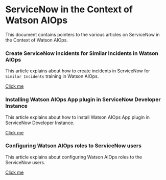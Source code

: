 # ServiceNow in the Context of Watson AIOps

This document contains pointers to the various articles on ServiceNow in the Context of Watson AIOps.

### Create ServiceNow incidents for Similar Incidents in Watson AIOps

This article explains about how to create incidents in ServiceNow for `Similar Incidents` training in Watson AIOps.

[Click me](01-snow-incidents)

### Installing Watson AIOps App plugin in ServiceNow Developer Instance

This article explains about how to install Watson AIOps App plugin in ServiceNow Developer Instance.

[Click me](02-snow-waiops-plugin)

### Configuring Watson AIOps roles to ServiceNow users

This article explains about configuring Watson AIOps roles to the ServiceNow users. 

[Click me](03-snow-admin-user)